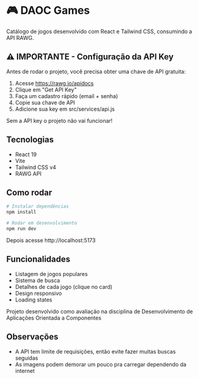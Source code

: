 # 🎮 DAOC Games

Catálogo de jogos desenvolvido com React e Tailwind CSS, consumindo a API RAWG.

## ⚠️ IMPORTANTE - Configuração da API Key

Antes de rodar o projeto, você precisa obter uma chave de API gratuita:

1. Acesse https://rawg.io/apidocs
2. Clique em "Get API Key"
3. Faça um cadastro rápido (email + senha)
4. Copie sua chave de API
5. Adicione sua key em src/services/api.js

Sem a API key o projeto não vai funcionar!

## Tecnologias

- React 19
- Vite
- Tailwind CSS v4
- RAWG API

## Como rodar
```bash
# Instalar dependências
npm install

# Rodar em desenvolvimento
npm run dev
```

Depois acesse http://localhost:5173

## Funcionalidades

- Listagem de jogos populares
- Sistema de busca
- Detalhes de cada jogo (clique no card)
- Design responsivo
- Loading states

Projeto desenvolvido como avaliação na disciplina de Desenvolvimento de Aplicações Orientada a Componentes


## Observações

- A API tem limite de requisições, então evite fazer muitas buscas seguidas
- As imagens podem demorar um pouco pra carregar dependendo da internet
